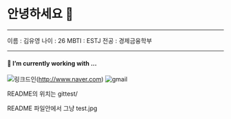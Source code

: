 # 안녕하세요 👋

---

이름 : 김유영
나이 : 26
MBTI : ESTJ
전공 : 경제금융학부

---

#### 🔭 I’m currently working with ...

![링크드인](linkedin.svg)(http://www.naver.com) ![gmail](./gmail.svg)

README의 위치는 gittest/

README 파일안에서 그냥 test.jpg


